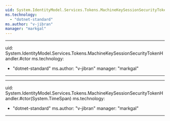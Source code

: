 ```yaml
---
uid: System.IdentityModel.Services.Tokens.MachineKeySessionSecurityTokenHandler
ms.technology: 
  - "dotnet-standard"
ms.author: "v-jibran"
manager: "markgal"
---
```


---
uid: System.IdentityModel.Services.Tokens.MachineKeySessionSecurityTokenHandler.#ctor
ms.technology: 
  - "dotnet-standard"
ms.author: "v-jibran"
manager: "markgal"
---

---
uid: System.IdentityModel.Services.Tokens.MachineKeySessionSecurityTokenHandler.#ctor(System.TimeSpan)
ms.technology: 
  - "dotnet-standard"
ms.author: "v-jibran"
manager: "markgal"
---
